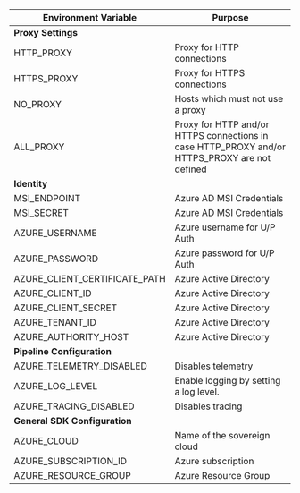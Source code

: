 | Environment Variable          | Purpose                                                                                    |
|-------------------------------|--------------------------------------------------------------------------------------------|
| **Proxy Settings**            |                                                                                            |
| HTTP_PROXY                    | Proxy for HTTP connections                                                                 |
| HTTPS_PROXY                   | Proxy for HTTPS connections                                                                |
| NO_PROXY                      | Hosts which must not use a proxy                                                           |
| ALL_PROXY                     | Proxy for HTTP and/or HTTPS connections in case HTTP_PROXY and/or HTTPS_PROXY are not defined |
| **Identity**                  |                                                                                            |
| MSI_ENDPOINT                  | Azure AD MSI Credentials                                                                   |
| MSI_SECRET                    | Azure AD MSI Credentials                                                                   |
| AZURE_USERNAME                | Azure username for U/P Auth                                                                |
| AZURE_PASSWORD                | Azure password for U/P Auth                                                                |
| AZURE_CLIENT_CERTIFICATE_PATH | Azure Active Directory                                                                     |
| AZURE_CLIENT_ID               | Azure Active Directory                                                                     |
| AZURE_CLIENT_SECRET           | Azure Active Directory                                                                     |
| AZURE_TENANT_ID               | Azure Active Directory                                                                     |
| AZURE_AUTHORITY_HOST          | Azure Active Directory                                                                     |
| **Pipeline Configuration**    |                                                                                            |
| AZURE_TELEMETRY_DISABLED      | Disables telemetry                                                                         |
| AZURE_LOG_LEVEL               | Enable logging by setting a log level.                                                     |
| AZURE_TRACING_DISABLED        | Disables tracing                                                                           |
| **General SDK Configuration** |                                                                                            |
| AZURE_CLOUD                   | Name of the sovereign cloud                                                                |
| AZURE_SUBSCRIPTION_ID         | Azure subscription                                                                         |
| AZURE_RESOURCE_GROUP          | Azure Resource Group                                                                       |
